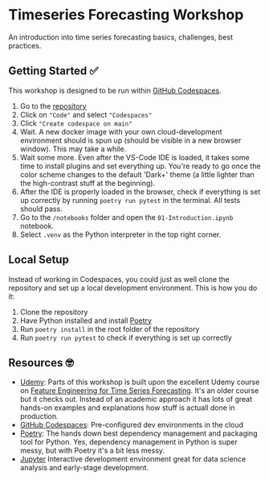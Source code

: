 # Timeseries Forecasting Workshop
An introduction into time series forecasting basics, challenges, best practices.

## Getting Started &#x2705;
This workshop is designed to be run within [GitHub Codespaces](https://github.com/features/codespaces).

1. Go to the [repository](https://github.com/WeinbergMalte/timeseries-forecasting-workshop)
2. Click on `"Code"` and select `"Codespaces"`
3. Click `"Create codespace on main"`
4. Wait. A new docker image with your own cloud-development environment should is spun up (should be visible in a new browser window). This may take a while.
5. Wait some more. Even after the VS-Code IDE is loaded, it takes some time to install plugins and set everything up. You're ready to go once the color scheme changes to the default 'Dark+' theme (a little lighter than the high-contrast stuff at the beginning).
6. After the IDE is properly loaded in the browser, check if everything is set up correctly by running `poetry run pytest` in the terminal. All tests should pass.
7. Go to the `/notebooks` folder and open the `01-Introduction.ipynb` notebook.
8. Select `.venv` as the Python interpreter in the top right corner.

## Local Setup
Instead of working in Codespaces, you could just as well clone the repository and set up a local development environment. This is how you do it:

1. Clone the repository
2. Have Python installed and install [Poetry](https://python-poetry.org/docs/#installation)
3. Run `poetry install` in the root folder of the repository
4. Run `poetry run pytest` to check if everything is set up correctly

## Resources &#x1F913;

- [Udemy](https://www.udemy.com/): Parts of this workshop is built upon the excellent Udemy course on [Feature Engineering for Time Series Forecasting](https://www.udemy.com/course/feature-engineering-for-time-series-forecasting/). It's an older course but it checks out. Instead of an academic approach it has lots of great hands-on examples and explanations how stuff is actuall done in production.
- [GitHub Codespaces](https://github.com/features/codespaces): Pre-configured dev environments in the cloud
- [Poetry](https://python-poetry.org): The hands down best dependency management and packaging tool for Python. Yes, dependency management in Python is super messy, but with Poetry it's a bit less messy.
- [Jupyter](https://jupyter.org) Interactive development environment great for data science analysis and early-stage development.
